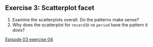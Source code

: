 ## Exercise 3: Scatterplot facet


1. Examine the scatterplots overall. Do the patterns make sense?
1. Why does the scatterplot for `recordID` vs `period` have the pattern it does?

[Episode 03 exercise 04](Episode03_ex04.md)
